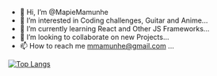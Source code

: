 - 👋 Hi, I’m @MapieMamunhe
- 👀 I’m interested in Coding challenges, Guitar and Anime...
- 🌱 I’m currently learning React and Other JS Frameworks...
- 💞️ I’m looking to collaborate on new Projects...
- 📫 How to reach me mmamunhe@gmail.com ...

<!---
MapieMamunhe/MapieMamunhe is a ✨ special ✨ repository because its `README.md` (this file) appears on your GitHub profile.
You can click the Preview link to take a look at your changes.
--->
[![Top Langs](https://github-readme-stats.vercel.app/api/top-langs/?username=MapieMamunhe)](https://github.com/MapieMamunhe/github-readme-stats)
